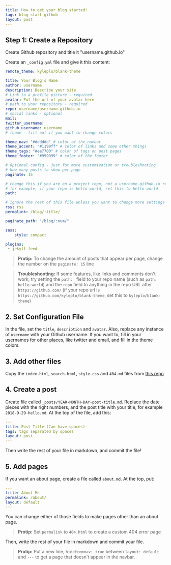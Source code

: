 ```yaml
---
title: How to get your blog started!
tags: blog start github
layout: post
---
```

## Step 1: Create a Repository

Create Github repository and title it "username.github.io"

Create an `_config.yml` file and give it this content:

```yaml
remote_theme: kyleplo/blank-theme

title: Your Blog's Name
author: username
description: Describe your site
# Link to a profile picture - required
avatar: Put the url of your avatar here
# path to your repository - required
repo: username/username.github.io
# social links - optional
mail:  
twitter_username: 
github_username: username
# theme - fill out if you want to change colors

theme_nav: "#dddddd" # color of the navbar
theme_accent: "#1199ff" # color of links and some other things
theme_tags: "#ee7700" # color of tags on post pages
theme_footer: "#999999" # color of the footer

# Optional config - just for more customization or troubleshooting
# how many posts to show per page
paginate: 15

# change this if you are on a project repo, not a username.github.io repo
# for example, if your repo is hello-world, set this to hello-world
path: 

# Ignore the rest of this file unless you want to change more settings
rss: rss
permalink: /blog/:title/

paginate_path: "/blog/:num/"

sass:
    style: compact

plugins:
 - jekyll-feed
```

> **Protip:** To change the amount of posts that appear per page, change the number on the `paginate: 15` line

> **Troubleshooting:** If some features, like links and comments don't work, try setting the `path: ` field to your repo name (such as `path: hello-world`) and the `repo` field to anything in the repo URL after `https://github.com/` (if your repo url is `https://github.com/kyleplo/blank-theme`, set this to `kyleplo/blank-theme`)

## 2. Set Configuration File

In the file, set the `title`, `description` and `avatar`. Also, replace any instance of `username` with your Github username. If you want to, fill in your usernames for other places, like twitter and email, and fill in the theme colors.

## 3. Add other files

Copy the `index.html`, `search.html`, `style.css` and `404.md` files from [this repo](https://github.com/kyleplo/blank-theme/tree/gh-pages)

## 4. Create a post

Create file called `_posts/YEAR-MONTH-DAY-post-title.md`. Replace the date pieces with the right numbers, and the post title with your title, for example `2018-9-29-hello.md`. At the top of the file, add this:
```yaml
---
title: Post Title (Can have spaces)
tags: tags separated by spaces
layout: post
---
```

Then write the rest of your file in markdown, and commit the file!

## 5. Add pages

If you want an about page, create a file called `about.md`. At the top, put:
```yaml
---
title: About Me
permalink: /about/
layout: default
---
```

You can change either of those fields to make pages other than an about page.

> **Protip:** Set `permalink` to `404.html` to create a custom 404 error page

Then, write the rest of your file in markdown and commit your file.

> **Protip:** Put a new line, `hidefromnav: true` between `layout: default` and `---` to get a page that doesn't appear in the navbar.
